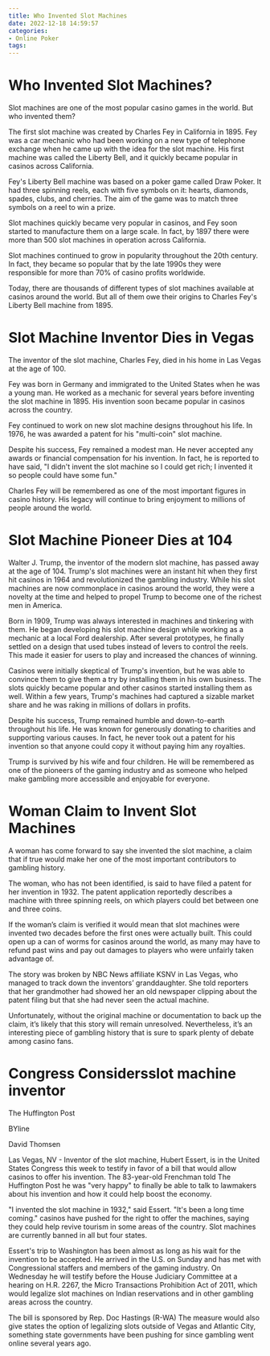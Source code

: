 ```yaml
---
title: Who Invented Slot Machines 
date: 2022-12-18 14:59:57
categories:
- Online Poker
tags:
---
```



#  Who Invented Slot Machines? 
Slot machines are one of the most popular casino games in the world. But who invented them?

The first slot machine was created by Charles Fey in California in 1895. Fey was a car mechanic who had been working on a new type of telephone exchange when he came up with the idea for the slot machine. His first machine was called the Liberty Bell, and it quickly became popular in casinos across California.

Fey's Liberty Bell machine was based on a poker game called Draw Poker. It had three spinning reels, each with five symbols on it: hearts, diamonds, spades, clubs, and cherries. The aim of the game was to match three symbols on a reel to win a prize.

Slot machines quickly became very popular in casinos, and Fey soon started to manufacture them on a large scale. In fact, by 1897 there were more than 500 slot machines in operation across California. 

 Slot machines continued to grow in popularity throughout the 20th century. In fact, they became so popular that by the late 1990s they were responsible for more than 70% of casino profits worldwide. 

Today, there are thousands of different types of slot machines available at casinos around the world. But all of them owe their origins to Charles Fey's Liberty Bell machine from 1895.

#  Slot Machine Inventor Dies in Vegas 

The inventor of the slot machine, Charles Fey, died in his home in Las Vegas at the age of 100.

Fey was born in Germany and immigrated to the United States when he was a young man. He worked as a mechanic for several years before inventing the slot machine in 1895. His invention soon became popular in casinos across the country.

Fey continued to work on new slot machine designs throughout his life. In 1976, he was awarded a patent for his "multi-coin" slot machine.

Despite his success, Fey remained a modest man. He never accepted any awards or financial compensation for his invention. In fact, he is reported to have said, "I didn't invent the slot machine so I could get rich; I invented it so people could have some fun."

Charles Fey will be remembered as one of the most important figures in casino history. His legacy will continue to bring enjoyment to millions of people around the world.

#  Slot Machine Pioneer Dies at 104 

Walter J. Trump, the inventor of the modern slot machine, has passed away at the age of 104. Trump's slot machines were an instant hit when they first hit casinos in 1964 and revolutionized the gambling industry. While his slot machines are now commonplace in casinos around the world, they were a novelty at the time and helped to propel Trump to become one of the richest men in America.

Born in 1909, Trump was always interested in machines and tinkering with them. He began developing his slot machine design while working as a mechanic at a local Ford dealership. After several prototypes, he finally settled on a design that used tubes instead of levers to control the reels. This made it easier for users to play and increased the chances of winning.

Casinos were initially skeptical of Trump's invention, but he was able to convince them to give them a try by installing them in his own business. The slots quickly became popular and other casinos started installing them as well. Within a few years, Trump's machines had captured a sizable market share and he was raking in millions of dollars in profits.

Despite his success, Trump remained humble and down-to-earth throughout his life. He was known for generously donating to charities and supporting various causes. In fact, he never took out a patent for his invention so that anyone could copy it without paying him any royalties.

Trump is survived by his wife and four children. He will be remembered as one of the pioneers of the gaming industry and as someone who helped make gambling more accessible and enjoyable for everyone.

#  Woman Claim to Invent Slot Machines 

A woman has come forward to say she invented the slot machine, a claim that if true would make her one of the most important contributors to gambling history.

The woman, who has not been identified, is said to have filed a patent for her invention in 1932. The patent application reportedly describes a machine with three spinning reels, on which players could bet between one and three coins.

If the woman’s claim is verified it would mean that slot machines were invented two decades before the first ones were actually built. Тhis could open up a can of worms for casinos around the world, as many may have to refund past wins and pay out damages to players who were unfairly taken advantage of.

The story was broken by NBC News affiliate KSNV in Las Vegas, who managed to track down the inventors’ granddaughter. She told reporters that her grandmother had showed her an old newspaper clipping about the patent filing but that she had never seen the actual machine.

Unfortunately, without the original machine or documentation to back up the claim, it’s likely that this story will remain unresolved. Nevertheless, it’s an interesting piece of gambling history that is sure to spark plenty of debate among casino fans.

#  Congress Considersslot machine inventor

The Huffington Post

BYline

David Thomsen

Las Vegas, NV - Inventor of the slot machine, Hubert Essert, is in the United States Congress this week to testify in favor of a bill that would allow casinos to offer his invention. The 83-year-old Frenchman told The Huffington Post he was "very happy" to finally be able to talk to lawmakers about his invention and how it could help boost the economy.

"I invented the slot machine in 1932," said Essert. "It's been a long time coming." casinos have pushed for the right to offer the machines, saying they could help revive tourism in some areas of the country. Slot machines are currently banned in all but four states.

Essert's trip to Washington has been almost as long as his wait for the invention to be accepted. He arrived in the U.S. on Sunday and has met with Congressional staffers and members of the gaming industry. On Wednesday he will testify before the House Judiciary Committee at a hearing on H.R. 2267, the Micro Transactions Prohibition Act of 2011, which would legalize slot machines on Indian reservations and in other gambling areas across the country.

The bill is sponsored by Rep. Doc Hastings (R-WA) The measure would also give states the option of legalizing slots outside of Vegas and Atlantic City, something state governments have been pushing for since gambling went online several years ago.